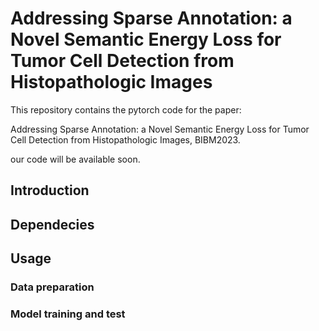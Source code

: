 # Addressing Sparse Annotation: a Novel Semantic Energy Loss for Tumor Cell Detection from Histopathologic Images

This repository contains the pytorch code for the paper:

Addressing Sparse Annotation: a Novel Semantic Energy Loss for Tumor Cell Detection from Histopathologic Images, BIBM2023. 


our code will be available soon.

## Introduction


## Dependecies

## Usage

### Data preparation

### Model training and test
